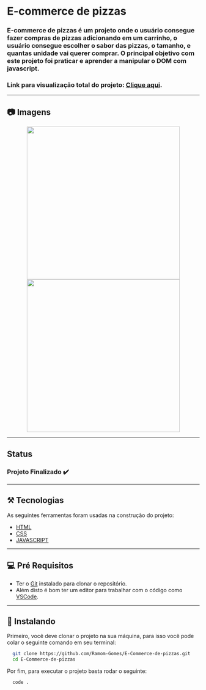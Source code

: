 # E-commerce de pizzas

### E-commerce de pizzas é um projeto onde o usuário consegue fazer compras de pizzas adicionando em um carrinho, o usuário consegue escolher o sabor das pizzas, o tamanho, e quantas unidade vai querer comprar. O principal objetivo com este projeto foi praticar e aprender a manipular o DOM com javascript.

### Link para visualização total do projeto: [Clique aqui](https://tangerine-flan-82ef74.netlify.app/).
---

## 📷 Imagens
<div align="center" display="flex">
<img src="https://user-images.githubusercontent.com/110055468/235915336-fd63c554-2f3b-4f45-8ae4-cfe3a81cf5b3.jpeg" width="400px" />
<img src="https://user-images.githubusercontent.com/110055468/235917015-264623f2-dd7d-425a-89c4-4420e37fc1f3.jpeg" width="400px" />
</div>

---

## Status
### Projeto Finalizado ✔️
---

## ⚒️ Tecnologias
As seguintes ferramentas foram usadas na construção do projeto:

- [HTML](https://developer.mozilla.org/en-US/docs/Web/HTML)
- [CSS](https://developer.mozilla.org/en-US/docs/Web/CSS)
- [JAVASCRIPT](https://developer.mozilla.org/en-US/docs/Web/JavaScript)

---
## 💻 Pré Requisitos

* Ter o [Git](https://git-scm.com) instalado para clonar o repositório.
* Além disto é bom ter um editor para trabalhar com o código como [VSCode](https://code.visualstudio.com/).
---

## 🚀 Instalando

Primeiro, você deve clonar o projeto na sua máquina, para isso você pode colar o seguinte comando em seu terminal:

```bash
  git clone https://github.com/Ramom-Gomes/E-Commerce-de-pizzas.git
  cd E-Commerce-de-pizzas
```

Por fim, para executar o projeto basta rodar o seguinte:

```bash
  code .
```
